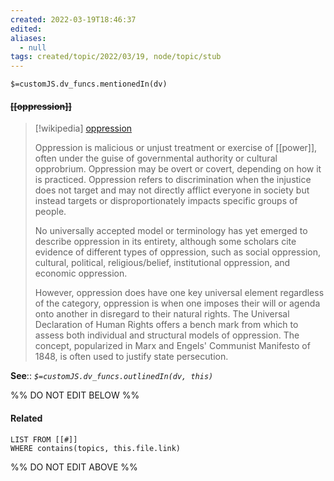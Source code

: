 ```yaml
---
created: 2022-03-19T18:46:37 
edited: 
aliases:
  - null
tags: created/topic/2022/03/19, node/topic/stub
---
```

`$=customJS.dv_funcs.mentionedIn(dv)`

#### <s class="topic-title">[[oppression]]</s>

> [!wikipedia] [oppression](https://en.wikipedia.org/wiki/Oppression)
> 
> Oppression is malicious or unjust treatment or exercise of [[power]], often under the guise of governmental authority or cultural opprobrium. Oppression may be overt or covert, depending on how it is practiced. Oppression refers to discrimination when the injustice does not target and may not directly afflict everyone in society but instead targets or disproportionately impacts specific groups of people.
> 
> No universally accepted model or terminology has yet emerged to describe oppression in its entirety, although some scholars cite evidence of different types of oppression, such as social oppression, cultural, political, religious/belief,  institutional oppression, and economic oppression.
> 
> However, oppression does have one key universal element regardless of the category, oppression is when one imposes their will or agenda onto another in disregard to their natural rights. The Universal Declaration of Human Rights offers a bench mark from which to assess both individual and structural models of oppression.  The concept, popularized in Marx and Engels' Communist Manifesto of 1848, is often used to justify state persecution.
>


**See**::
*`$=customJS.dv_funcs.outlinedIn(dv, this)`*

%% DO NOT EDIT BELOW %%

#### Related 

```dataview
LIST FROM [[#]]
WHERE contains(topics, this.file.link)
```
%% DO NOT EDIT ABOVE %%
